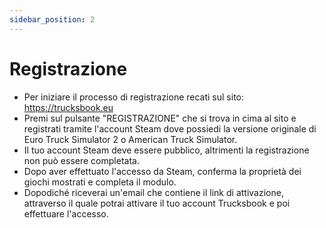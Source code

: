 ```yaml
---
sidebar_position: 2
---
```


# Registrazione 

- Per iniziare il processo di registrazione recati sul sito: https://trucksbook.eu
- Premi sul pulsante "REGISTRAZIONE" che si trova in cima al sito e registrati tramite l'account Steam dove possiedi la versione originale di Euro Truck Simulator 2 o American Truck Simulator.
- Il tuo account Steam deve essere pubblico, altrimenti la registrazione non può essere completata.
- Dopo aver effettuato l'accesso da Steam, conferma la proprietà dei giochi mostrati e completa il modulo.
- Dopodiché riceverai un'email che contiene il link di attivazione, attraverso il quale potrai attivare il tuo account Trucksbook e poi effettuare l'accesso.